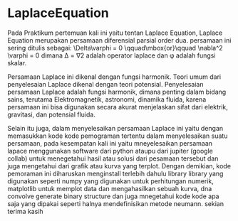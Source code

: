 # LaplaceEquation
Pada Praktikum pertemuan kali ini yaitu tentan Laplace Equation, Laplace Equation merupakan persamaan diferensial parsial order dua. persamaan ini sering ditulis sebagai:
\Delta\varphi = 0 \qquad\mbox{or}\qquad \nabla^2 \varphi = 0
dimana ∆ = ∇2 adalah operator laplace dan φ adalah fungsi skalar.

Persamaan Laplace ini dikenal dengan fungsi harmonik. Teori umum dari penyelesaian Laplace dikenal dengan teori potensial. Penyelesaian persamaan Laplace adalah fungsi harmonik, dimana penting dalam bidang sains, terutama Elektromagnetik, astronomi, dinamika fluida, karena persamaan ini bisa digunakan secara akurat menjelaskan sifat dari elektrik, gravitasi, dan potensial fluida.

Selain itu juga, dalam menyelesaikan persamaan Laplace ini yaitu dengan memasukkan kode kode pemograman tertentu dalam menyelesaikan suatu persamaan, pada kesempatan kali ini yaitu mneyelesaikan persamaan lapace menggunakan software dari python ataupu dari jupiter (google collab) untuk menegetahui hasil atau solusi dari pesamaan tersebut dan juga mengetahui dari grafik atau kurva yang terplot. Dengan demikian, kode pemoraman ini diharuskan menginstall terlebih dahulu library library yang digunakan seperti numpy yang digunakan untuk perhitungan numerik, matplotlib untuk memplot data dan mengahasilkan sebuah kurva, dna convolve generate binary structure dan juga mnegetahui kode kode apa saja yang dipakai seperti halnya mendefinisikan metode neumann. sekian terima kasih
